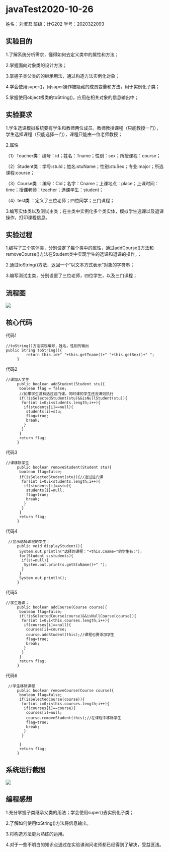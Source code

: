 # javaTest2020-10-26
姓名：刘淑君 班级：计G202  学号：2020322093
## 实验目的
1.了解系统分析需求，懂得如何去定义类中的属性和方法；

2.掌握面向对象类的设计方法；

3.掌握子类父类的的继承用法，通过构造方法实例化对象；

4.学会使用super()，用super操作被隐藏的成员变量和方法，用于实例化子类；

5.掌握使用object根类的toString()，应用在相关对象的信息输出中；

## 实验要求
1.学生选课模拟系统要有学生和教师两位成员。教师教授课程（只能教授一门），学生选择课程（只能选择一门），课程只能由一位老师教授；

2.属性

（1）Teacher类：编号：id；姓名：Tname；性别：sex；所授课程：course；

（2）Student类：学号:stuId；姓名:stuName；性别:stuSex；专业:major；所选课程:course；

（3）Course类 ：编号：Cid；名字：Cname；上课地点：place；上课时间：time；授课老师：teacher；选课学生：student；

（4）test类   ：定义了三位老师；四位同学；三门课程；

3.编写实体类以及测试主类；在主类中实例化多个类实体，模拟学生选课以及退课操作，打印课程信息。
## 实验过程

1.编写了三个实体类，分别设定了每个类中的属性，通过addCourse()方法和removeCourse()方法在Student类中实现学生的选课和退课的操作，；

2.通过toString()方法，返回一个“以文本方式表示”对象的字符串；

3.编写测试主类，分别设置了三位老师，四位学生，以及三门课程；
## 流程图
![](https://github.com/Liu-shujun/javaTest2020-10-26/blob/main/%E6%8D%95%E8%8E%B7.PNG) 
## 核心代码
代码1
```
//toString()方法实现编号，姓名，性别的输出
public String toString(){
		 return this.id+" "+this.getTname()+" "+this.getSex()+" ";
	 }
```
代码2
```
//课加入学生
	 public boolean addStudent(Student stu){
	  boolean flag = false;
	  //如果学生没有选过这门课，同时课的学生还没满则执行
	  if(!isSelectedStudent(stu)&&isNullStudent(stu)){
	   for(int i=0;i<students.length;i++){
	    if(students[i]==null){
	     students[i]=stu;
	     flag=true;
	     break;
	    }
	   }
	  }
	  return flag;
	 }
``` 
代码3
```
//课移除学生
	 public boolean removeStudent(Student stu){
	  boolean flag=false;
	  if(isSelectedStudent(stu)){//选过这门课
	   for(int i=0;i<students.length;i++){
	    if(students[i]==stu){
	     students[i]=null;
	     flag=true;
	     break;
	    }
	   }
	  }
	  return flag;
	 }
```
代码4
```
 //显示选择课程的学生：
	 public void displayStudent(){
	  System.out.println("选择的课程："+this.Cname+"的学生有:");
	  for(Student s:students){
	   if(s!=null){
	    System.out.print(s.getStuName()+" ");
	   }
	  }
	  System.out.println();
	 }
```
代码5
```
//学生选课；
	 public boolean addCourse(Course course){
	  boolean flag=false;
	  if(!isSelectedCourse(course)&&isNullCourse(course)){
	   for(int i=0;i<this.courses.length;i++){
	    if(courses[i]==null){
	     courses[i]=course;
	     course.addStudent(this);//课程也要添加学生
	     flag=true;
	     break;
	    }
	   }
	  }
	  return flag;
	 }
```
代码6
```
 //学生移除课程
	 public boolean removeCourse(Course course){
	  boolean flag=false;
	  if(isSelectedCourse(course)){
	   for(int i=0;i<this.courses.length;i++){
	    if(courses[i]==course){
	     courses[i]=null;
	     course.removeStudent(this);//在课程中移除学生
	     flag=true;
	     break;
	    }
	   }
	 
	  }
	  return flag;
	 }
```
## 系统运行截图
![](https://github.com/Liu-shujun/javaTest2020-10-26/blob/main/%E6%8D%95%E8%8E%B71.PNG)
## 编程感想

1.充分掌握子类继承父类的用法；学会使用super()去实例化子类；

2.了解如何使用toString()方法将信息输出。

3.将构造方法更为熟练的运用。

4.对于一些不明白的知识点通过在实验课询问老师都已经得到了解决，受益匪浅。

